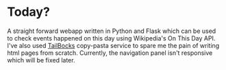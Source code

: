 # Today?
  A straight forward webapp written in Python and Flask which can be used to check events happened on this day using Wikipedia's On This Day API.\
  I've also used [TailBocks](https://tailblocks.cc/) copy-pasta service to spare me the pain of writing html pages from scratch. Currently, the navigation panel isn't responsive which will be fixed later.
